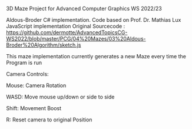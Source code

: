 3D Maze Project for Advanced Computer Graphics WS 2022/23

Aldous-Broder C# implementation. 
Code based on Prof. Dr. Mathias Lux JavaScript implementation
Original Sourcecode : https://github.com/dermotte/AdvancedTopicsCG-WS2022/blob/master/PCG/04%20Mazes/03%20Aldous-Broder%20Algorithm/sketch.js

This maze implementation currently generates a new Maze every time the Program is run

Camera Controls:

Mouse: Camera Rotation

WASD: Move mouse up/down or side to side

Shift: Movement Boost

R: Reset camera to original Position
